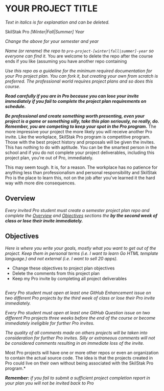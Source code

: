 # YOUR PROJECT TITLE

*Text in italics is for explanation and can be deleted.*

SkilStak Pro *[Winter|Fall|Summer] Year*

*Change the above for your semester and year*

*Name (or rename) the repo to `pro-project-[winter|fall|summer]-year`
so everyone can find it.* You are welcome to delete the repo after
the course ends if you like (assuming you have another repo containing

*Use this repo as a guideline for the minimum required documentation
for your Pro project plan. You can fork it, but creating your own
from scratch is preferred. The professional world requires project
plans and so does this course.*

***Read carefully if you are in Pro because you can lose your invite
immediately if you fail to complete the project plan requirements on
schedule.***

***Be professional and create something worth presenting, even your
project is a game or something silly, take this plan seriously, no
really, do. Remember, you are competing to keep your spot in the
Pro program.*** The more impressive your project the more likely
you will receive another Pro invite. Like the workplace,  SkilStak
Pro program is competitive program. Those with the best project
history and proposals will be given the invites. This has nothing
to do with aptitude.  You can be the smartest person in the school
and if you do not complete your project deliverables, including
this project plan, you're out of Pro, immediately.

This may seem tough. It is, for a reason. The workplace has no
patience for anything less than professionalism and personal
responsibility and SkilStak Pro is the place to learn this, not on
the job after you've learned it the hard way with more dire
consequences.

## Overview

*Every invited Pro student must create a semester project plan repo
and complete the [Overview](#overview) and [Objectives](#objectives)
sections the* ***by the second week of class or lose their invite
immediately.*** 

## Objectives

*Here is where you write your goals, mostly what you want to get
out of the project. Keep them in personal terms (i.e. I want to
learn Go HTML template language.) and not external (i.e. I want to
sell 20 apps).*

* Change these objectives to project plan objectives
* Delete the comments from this project plan
* Keep my Pro invite by completing all project deliverables

##



*Every Pro student must open at least one GitHub Enhancement issue on
two different Pro projects by the third week of class or lose their
Pro invite immediately.*

*Every Pro student must open at least one GitHub Question issue on two
different Pro projects three weeks before the end of the course or
become immediately ineligible for further Pro invites.*

*The quality of all comments made on others projects will be taken
into consideration for further Pro invites. Silly or extraneous
comments will not be considered comments resulting in an immediate
loss of the invite.*



Most Pro projects will have one or more other repos
or even an organization to contain the actual source code. The idea
is that the projects created in Pro could live on their own without
being associated with the SkilStak Pro program.*

***Remember:*** *if you fail to submit a sufficient project completion
report in your plan you will not be invited back to Pro*


